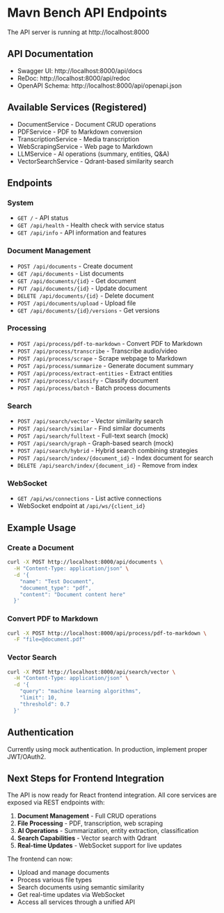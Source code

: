 # Mavn Bench API Endpoints

The API server is running at http://localhost:8000

## API Documentation
- Swagger UI: http://localhost:8000/api/docs
- ReDoc: http://localhost:8000/api/redoc
- OpenAPI Schema: http://localhost:8000/api/openapi.json

## Available Services (Registered)
- DocumentService - Document CRUD operations
- PDFService - PDF to Markdown conversion
- TranscriptionService - Media transcription
- WebScrapingService - Web page to Markdown
- LLMService - AI operations (summary, entities, Q&A)
- VectorSearchService - Qdrant-based similarity search

## Endpoints

### System
- `GET /` - API status
- `GET /api/health` - Health check with service status
- `GET /api/info` - API information and features

### Document Management
- `POST /api/documents` - Create document
- `GET /api/documents` - List documents
- `GET /api/documents/{id}` - Get document
- `PUT /api/documents/{id}` - Update document
- `DELETE /api/documents/{id}` - Delete document
- `POST /api/documents/upload` - Upload file
- `GET /api/documents/{id}/versions` - Get versions

### Processing
- `POST /api/process/pdf-to-markdown` - Convert PDF to Markdown
- `POST /api/process/transcribe` - Transcribe audio/video
- `POST /api/process/scrape` - Scrape webpage to Markdown
- `POST /api/process/summarize` - Generate document summary
- `POST /api/process/extract-entities` - Extract entities
- `POST /api/process/classify` - Classify document
- `POST /api/process/batch` - Batch process documents

### Search
- `POST /api/search/vector` - Vector similarity search
- `POST /api/search/similar` - Find similar documents
- `POST /api/search/fulltext` - Full-text search (mock)
- `POST /api/search/graph` - Graph-based search (mock)
- `POST /api/search/hybrid` - Hybrid search combining strategies
- `POST /api/search/index/{document_id}` - Index document for search
- `DELETE /api/search/index/{document_id}` - Remove from index

### WebSocket
- `GET /api/ws/connections` - List active connections
- WebSocket endpoint at `/api/ws/{client_id}`

## Example Usage

### Create a Document
```bash
curl -X POST http://localhost:8000/api/documents \
  -H "Content-Type: application/json" \
  -d '{
    "name": "Test Document",
    "document_type": "pdf",
    "content": "Document content here"
  }'
```

### Convert PDF to Markdown
```bash
curl -X POST http://localhost:8000/api/process/pdf-to-markdown \
  -F "file=@document.pdf"
```

### Vector Search
```bash
curl -X POST http://localhost:8000/api/search/vector \
  -H "Content-Type: application/json" \
  -d '{
    "query": "machine learning algorithms",
    "limit": 10,
    "threshold": 0.7
  }'
```

## Authentication
Currently using mock authentication. In production, implement proper JWT/OAuth2.

## Next Steps for Frontend Integration

The API is now ready for React frontend integration. All core services are exposed via REST endpoints with:

1. **Document Management** - Full CRUD operations
2. **File Processing** - PDF, transcription, web scraping
3. **AI Operations** - Summarization, entity extraction, classification
4. **Search Capabilities** - Vector search with Qdrant
5. **Real-time Updates** - WebSocket support for live updates

The frontend can now:
- Upload and manage documents
- Process various file types
- Search documents using semantic similarity
- Get real-time updates via WebSocket
- Access all services through a unified API